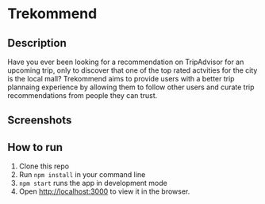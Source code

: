 # Trekommend

## Description

Have you ever been looking for a recommendation on TripAdvisor for an upcoming trip, only to discover that one of the top rated actvities for the city is the local mall? Trekommend aims to provide users with a better trip plannaing experience by allowing them to follow other users and curate trip recommendations from people they can trust. 

## Screenshots

## How to run
1. Clone this repo
1. Run `npm install` in your command line
1. `npm start` runs the app in development mode
1. Open [http://localhost:3000](http://localhost:3000) to view it in the browser.
